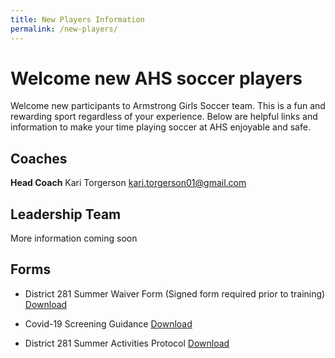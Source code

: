 ```yaml
---
title: New Players Information
permalink: /new-players/
---
```


# Welcome new AHS soccer players

Welcome new participants to Armstrong Girls Soccer team. This is a fun and rewarding sport regardless of your experience. Below are helpful links and information to make your time playing soccer at AHS enjoyable and safe.


## Coaches

**Head Coach** 
Kari Torgerson
[kari.torgerson01@gmail.com](kari.torgerson01@gmail.com)

## Leadership Team

More information coming soon

## Forms   
*   District 281 Summer Waiver Form
    (Signed form required prior to training)
    [Download](assets/forms/dist_281_summer_waiver_form.pdf)
    
*   Covid-19 Screening Guidance
    [Download](assets/forms/covid-19_screening_guidance.pdf)
    
*   District 281 Summer Activities Protocol
    [Download](assets/forms/dist_281_summer_activities_protocol.pdf)
    
